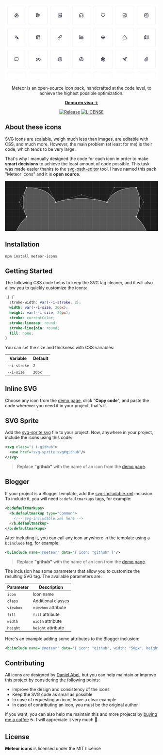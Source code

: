 ![cover](https://raw.githubusercontent.com/zkreations/icons/main/.github/cover.png)

<p align="center">Meteor is an open-source icon pack, handcrafted at the code level, to achieve the highest possible optimization.<p>

<p align="center">
  <a href="https://icons.zkreations.com/"><strong> Demo en vivo &rarr;</strong></a>
</p>

<p align="center">
  <a href="https://github.com/zkreations/icons/releases"><img src="https://img.shields.io/npm/v/meteor-icons" alt="Release"></a>
  <a href="https://github.com/zkreations/icons/blob/main/LICENSE"><img src="https://img.shields.io/npm/l/meteor-icons" alt="LICENSE"></a>
</p>

## About these icons

SVG icons are scalable, weigh much less than images, are editable with CSS, and much more. However, the main problem (at least for me) is their code, which tends to be very large.

That's why I manually designed the code for each icon in order to make **smart decisions** to achieve the least amount of code possible. This task was made easier thanks to the [svg-path-editor](https://yqnn.github.io/svg-path-editor/) tool. I have named this pack "Meteor icons" and it is **open source**.

![github-path](https://raw.githubusercontent.com/zkreations/icons/main/.github/github-path.png)

## Installation

```
npm install meteor-icons
```

## Getting Started

The following CSS code helps to keep the SVG tag cleaner, and it will also allow you to quickly customize the icons:

```css
.i {
  stroke-width: var(--i-stroke, 2);
  width: var(--i-size, 20px);
  height: var(--i-size, 20px);
  stroke: currentColor;
  stroke-linecap: round;
  stroke-linejoin: round;
  fill: none;
}
```

You can set the size and thickness with CSS variables:

| Variable         | Default  
| ---------------- | -------- 
| `--i-stroke`     | `2`      
| `--i-size`       | `20px`   


## Inline SVG

Choose any icon from the [demo page](https://icons.zkreations.com/), click "**Copy code**", and paste the code wherever you need it in your project, that's it.

## SVG Sprite

Add the [svg-sprite.svg](https://github.com/zkreations/icons/blob/main/variants/svg-sprite.svg) file to your project. Now, anywhere in your project, include the icons using this code:

```xml
<svg class="i i-github">
  <use href="svg-sprite.svg#github"/>
</svg>
```

> Replace **"github"** with the name of an icon from the [demo page](https://icons.zkreations.com/).

## Blogger

If your project is a Blogger template, add the [svg-includable.xml](https://github.com/zkreations/icons/blob/main/variants/svg-includable.xml) inclusion. To include it, you will need `b:defaultmarkups` tags, for example:

```xml
<b:defaultmarkups>
  <b:defaultmarkup type="Common">
    <!-- svg-includable.xml here -->
  </b:defaultmarkup>
</b:defaultmarkups>
```

After including it, you can call any icon anywhere in the template using a `b:include` tag, for example:

```xml
<b:include name='@meteor' data='{ icon: "github" }'/>
```

> Replace **"github"** with the name of an icon from the [demo page](https://icons.zkreations.com/).

The inclusion has some parameters that allow you to customize the resulting SVG tag. The available parameters are:

| Parameter      | Description 
| -------------- | ------------
| `icon`         | Icon name
| `class`        | Additional classes
| `viewbox`      | `viewbox` attribute
| `fill`         | `fill` attribute
| `width`        | `width` attribute
| `height`       | `height` attribute

Here's an example adding some attributes to the Blogger inclusion:

```xml
<b:include name='@meteor' data='{ icon: "github", width: "50px", height: "50px" }'/>
```

## Contributing

All icons are designed by [Daniel Abel](https://twitter.com/danieI_abel), but you can help maintain or improve this project by considering the following points:

- Improve the design and consistency of the icons
- Keep the SVG code as small as possible
- In case of requesting an icon, leave a clear example
- In case of contributing an icon, you must be the original author

If you want, you can also help me maintain this and more projects by [buying me a coffee](https://ko-fi.com/zkreations) ☕. I will appreciate it very much 👏.

## License

**Meteor icons** is licensed under the MIT License